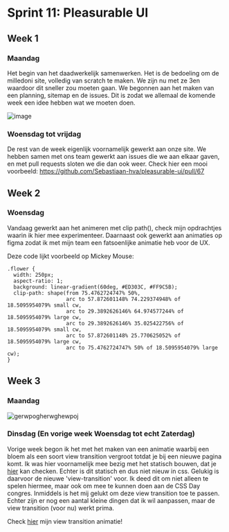 # Sprint 11: Pleasurable UI

## Week 1

### Maandag
Het begin van het daadwerkelijk samenwerken. Het is de bedoeling om de milledoni site, volledig van scratch te maken. We zijn nu met ze 3en waardoor dit sneller zou moeten gaan. 
We begonnen aan het maken van een planning, sitemap en de issues. Dit is zodat we allemaal de komende week een idee hebben wat we moeten doen. 

![image](https://github.com/user-attachments/assets/8d69e5e4-680d-4c25-a7ff-af24fd3da260)

### Woensdag tot vrijdag

De rest van de week eigenlijk voornamelijk gewerkt aan onze site. We hebben samen met ons team gewerkt aan issues die we aan elkaar gaven, en met pull requests sloten we die dan ook weer. Check hier een mooi voorbeeld: https://github.com/Sebastiaan-hva/pleasurable-ui/pull/67

## Week 2

### Woensdag

Vandaag gewerkt aan het animeren met clip path(), check mijn opdrachtjes waarin ik hier mee experimenteer. Daarnaast ook gewerkt aan animaties op figma zodat ik met mijn team een fatsoenlijke animatie heb voor de UX.

Deze code lijkt voorbeeld op Mickey Mouse:

```
.flower {
  width: 250px;
  aspect-ratio: 1;
  background: linear-gradient(60deg, #ED303C, #FF9C5B);
  clip-path: shape(from 75.4762724747% 50%, 
                   arc to 57.872601148% 74.229374948% of 18.5095954079% small cw, 
                   arc to 29.3892626146% 64.974577244% of 18.5095954079% large cw, 
                   arc to 29.3892626146% 35.025422756% of 18.5095954079% small cw, 
                   arc to 57.872601148% 25.770625052% of 18.5095954079% large cw, 
                   arc to 75.4762724747% 50% of 18.5095954079% large cw);
}
```

## Week 3

### Maandag

![gerwpogherwghewpoj](https://github.com/user-attachments/assets/82354fbf-f999-4430-84e0-6b630c32c097)

### Dinsdag (En vorige week Woensdag tot echt Zaterdag)

Vorige week begon ik het met het maken van een animatie waarbij een bloem als een soort view transition vergroot totdat je bij een nieuwe pagina komt. Ik was hier voornamelijk mee bezig met het statisch bouwen, dat je [hier](https://codepen.io/Lutrian1/pen/jEPNJMe) kan checken. Echter is dit statisch en dus niet nieuw in css. Gelukig is daarvoor de nieuwe 'view-transition' voor. Ik deed dit om niet alleen te spelen hiermee, maar ook om mee te kunnen doen aan de CSS Day congres. Inmiddels is het mij gelukt om deze view transition toe te passen. Echter zijn er nog een aantal kleine dingen dat ik wil aanpassen, maar de view transition (voor nu) werkt prima. 

Check [hier](https://pleasurable-ui-jby7.onrender.com) mijn view transition animatie!




